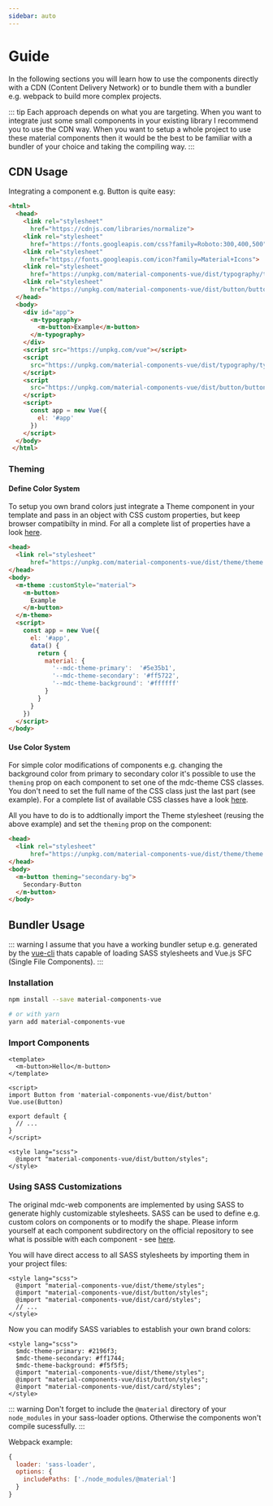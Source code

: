 ```yaml
---
sidebar: auto
---
```


# Guide

In the following sections you will learn how to use the components directly with a CDN (Content Delivery Network) or to bundle them with a bundler e.g. webpack to build more complex projects. 

::: tip
Each approach depends on what you are targeting. When you want to integrate just some small components in your existing library I recommend you to use the CDN way. When you want to setup a whole project to use these material components then it would be the best to be familiar with a bundler of your choice and taking the compiling way.
:::

## CDN Usage

Integrating a component e.g. Button is quite easy:

```html
<html>
  <head>
    <link rel="stylesheet"
      href="https://cdnjs.com/libraries/normalize">
    <link rel="stylesheet"
      href="https://fonts.googleapis.com/css?family=Roboto:300,400,500" type="text/css">
    <link rel="stylesheet"
      href="https://fonts.googleapis.com/icon?family=Material+Icons">
    <link rel="stylesheet"
      href="https://unpkg.com/material-components-vue/dist/typography/typography.min.css">
    <link rel="stylesheet"
      href="https://unpkg.com/material-components-vue/dist/button/button.min.css">
  </head>
  <body>
    <div id="app">
      <m-typography>
        <m-button>Example</m-button>
      </m-typography>
    </div>
    <script src="https://unpkg.com/vue"></script>
    <script
      src="https://unpkg.com/material-components-vue/dist/typography/typography.min.js">
    </script>
    <script
      src="https://unpkg.com/material-components-vue/dist/button/button.min.js">
    </script>
    <script>
      const app = new Vue({
        el: '#app'
      })
    </script>
  </body>
 </html>
```

### Theming

#### Define Color System

To setup you own brand colors just integrate a Theme component in your template and pass in an object with CSS custom properties, but keep browser compatibilty in mind. For all a complete list of properties have a look [here](https://github.com/material-components/material-components-web/blob/master/packages/mdc-theme/README.md#css-custom-properties).

```html
<head>
  <link rel="stylesheet"
      href="https://unpkg.com/material-components-vue/dist/theme/theme.min.css">
</head>
<body>
  <m-theme :customStyle="material">
    <m-button>
      Example
    </m-button>
  </m-theme>
  <script>
    const app = new Vue({
      el: '#app',
      data() {
        return {
          material: {
            '--mdc-theme-primary':  '#5e35b1',
            '--mdc-theme-secondary': '#ff5722',
            '--mdc-theme-background': '#ffffff'
          }
        }
      }
    })
  </script>
</body>
```

#### Use Color System

For simple color modifications of components e.g. changing the background color from primary to secondary color it's possible to use the `theming` prop on each component to set one of the mdc-theme CSS classes.
You don't need to set the full name of the CSS class just the last part (see example). For a complete list of available 
CSS classes have a look [here](https://github.com/material-components/material-components-web/tree/master/packages/mdc-theme#css-classes).

All you have to do is to addtionally import the Theme stylesheet (reusing the above example) and set the `theming` prop on the component: 

```html
<head>
  <link rel="stylesheet"
      href="https://unpkg.com/material-components-vue/dist/theme/theme.min.css">
</head>
<body>
  <m-button theming="secondary-bg">
    Secondary-Button
  </m-button>
</body>
```

## Bundler Usage

::: warning
I assume that you have a working bundler setup e.g. generated by the [vue-cli](https://github.com/vuejs/vue-cli) thats capable of loading SASS stylesheets and Vue.js SFC (Single File Components).
:::

### Installation

```bash
npm install --save material-components-vue

# or with yarn
yarn add material-components-vue
```

### Import Components

```vue
<template>
  <m-button>Hello</m-button>
</template>

<script>
import Button from 'material-components-vue/dist/button'
Vue.use(Button)

export default {
  // ...
}
</script>

<style lang="scss">
  @import "material-components-vue/dist/button/styles";
</style>
```

### Using SASS Customizations

The original mdc-web components are implemented by using SASS to generate highly customizable stylesheets. SASS can be used to define e.g. custom colors on components or to modify the shape. Please inform yourself at each component subdirectory on the official repository to see what is possible with each component - see [here](https://github.com/material-components/material-components-web/tree/master/packages).

You will have direct access to all SASS stylesheets by importing them in your project files:

```vue
<style lang="scss">
  @import "material-components-vue/dist/theme/styles";
  @import "material-components-vue/dist/button/styles";
  @import "material-components-vue/dist/card/styles";
  // ...
</style>
```

Now you can modify SASS variables to establish your own brand colors:

```vue
<style lang="scss">
  $mdc-theme-primary: #2196f3;
  $mdc-theme-secondary: #ff1744;
  $mdc-theme-background: #f5f5f5;
  @import "material-components-vue/dist/theme/styles";
  @import "material-components-vue/dist/button/styles";
  @import "material-components-vue/dist/card/styles";
</style>
```
::: warning
Don't forget to include the `@material` directory of your `node_modules` in your sass-loader options.
Otherwise the components won't compile sucessfully.
:::

Webpack example:

```javascript
{
  loader: 'sass-loader',
  options: {
    includePaths: ['./node_modules/@material']
  }
}
```
